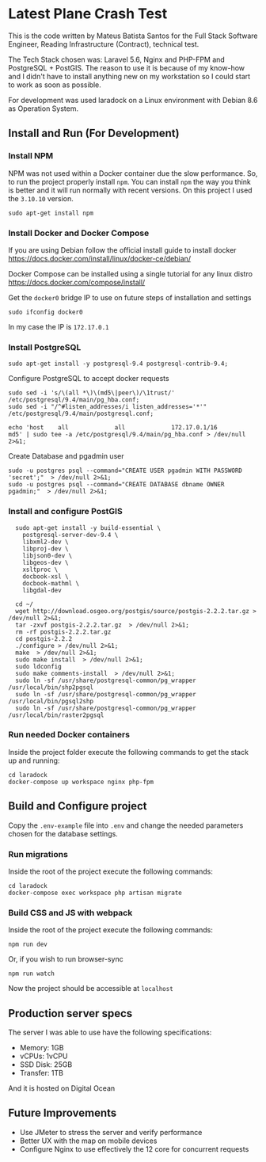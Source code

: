 # Latest Plane Crash Test

This is the code written by Mateus Batista Santos for the Full Stack Software Engineer, Reading Infrastructure (Contract), technical test.

The Tech Stack chosen was: Laravel 5.6, Nginx and PHP-FPM and PostgreSQL + PostGIS. The reason to use it is because of my know-how and I didn't have to install anything new on my workstation so I could start to work as soon as possible.

For development was used laradock on a Linux environment with Debian 8.6 as Operation System.

## Install and Run (For Development)

### Install NPM

NPM was not used within a Docker container due the slow performance. So, to run the project properly install `npm`. You can install `npm`  the way you think is better and it will run normally with recent versions. On this project I used the `3.10.10` version.

```
sudo apt-get install npm
```

### Install Docker and Docker Compose

If you are using Debian follow the official install guide to install docker
https://docs.docker.com/install/linux/docker-ce/debian/

Docker Compose can be installed using a single tutorial for any linux distro
https://docs.docker.com/compose/install/

Get the `docker0` bridge IP to use on future steps of installation and settings

```
sudo ifconfig docker0
```

In my case the IP is `172.17.0.1`

### Install PostgreSQL

```
sudo apt-get install -y postgresql-9.4 postgresql-contrib-9.4;

```

Configure PostgreSQL to accept docker requests

```
sudo sed -i 's/\(all *\)\(md5\|peer\)/\1trust/' /etc/postgresql/9.4/main/pg_hba.conf;
sudo sed -i "/^#listen_addresses/i listen_addresses='*'" /etc/postgresql/9.4/main/postgresql.conf;

echo 'host    all             all             172.17.0.1/16           md5' | sudo tee -a /etc/postgresql/9.4/main/pg_hba.conf > /dev/null 2>&1;
```

Create Database and pgadmin user

```
sudo -u postgres psql --command="CREATE USER pgadmin WITH PASSWORD 'secret';"  > /dev/null 2>&1;
sudo -u postgres psql --command="CREATE DATABASE dbname OWNER pgadmin;"  > /dev/null 2>&1;
```

### Install and configure PostGIS

```
  sudo apt-get install -y build-essential \
    postgresql-server-dev-9.4 \
    libxml2-dev \
    libproj-dev \
    libjson0-dev \
    libgeos-dev \
    xsltproc \
    docbook-xsl \
    docbook-mathml \
    libgdal-dev

  cd ~/
  wget http://download.osgeo.org/postgis/source/postgis-2.2.2.tar.gz > /dev/null 2>&1;
  tar -zxvf postgis-2.2.2.tar.gz  > /dev/null 2>&1;
  rm -rf postgis-2.2.2.tar.gz
  cd postgis-2.2.2
  ./configure > /dev/null 2>&1;
  make  > /dev/null 2>&1;
  sudo make install  > /dev/null 2>&1;
  sudo ldconfig
  sudo make comments-install  > /dev/null 2>&1;
  sudo ln -sf /usr/share/postgresql-common/pg_wrapper /usr/local/bin/shp2pgsql
  sudo ln -sf /usr/share/postgresql-common/pg_wrapper /usr/local/bin/pgsql2shp
  sudo ln -sf /usr/share/postgresql-common/pg_wrapper /usr/local/bin/raster2pgsql
```

### Run needed Docker containers

Inside the project folder execute the following commands to get the stack up and running:

```
cd laradock
docker-compose up workspace nginx php-fpm

```

## Build and Configure project

Copy the `.env-example` file into `.env` and change the needed parameters chosen for the database settings.

### Run migrations

Inside the root of the project execute the following commands:

```
cd laradock
docker-compose exec workspace php artisan migrate

```

### Build CSS and JS with webpack

Inside the root of the project execute the following commands:

```
npm run dev
```

Or, if you wish to run browser-sync

```
npm run watch
```

Now the project should be accessible at `localhost`

## Production server specs

The server I was able to use have the following specifications:

- Memory: 1GB 
- vCPUs: 1vCPU
- SSD Disk: 25GB
- Transfer: 1TB

And it is hosted on Digital Ocean

## Future Improvements

- Use JMeter to stress the server and verify performance
- Better UX with the map on mobile devices
- Configure Nginx to use effectively the 12 core for concurrent requests